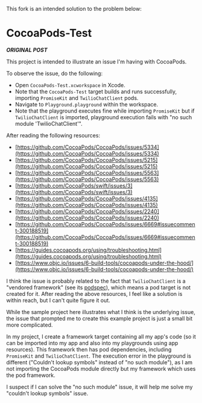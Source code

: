 This fork is an intended solution to the problem below:

# CocoaPods-Test
___ORIGINAL POST___

This project is intended to illustrate an issue I'm having with CocoaPods.

To observe the issue, do the following:

- Open `CocoaPods-Test.xcworkspace` in Xcode.
- Note that the `CocoaPods-Test` target builds and runs successfully, importing `PromiseKit` and `TwilioChatClient` pods.
- Navigate to `Playground.playground` within the workspace. 
- Note that the playground executes fine while importing `PromiseKit` but if `TwilioChatClient` is imported, playground execution fails with "no such module 'TwilioChatClient'".

After reading the following resources:

- [https://github.com/CocoaPods/CocoaPods/issues/5334](https://github.com/CocoaPods/CocoaPods/issues/5334)
- [https://github.com/CocoaPods/CocoaPods/issues/5215](https://github.com/CocoaPods/CocoaPods/issues/5215)
- [https://github.com/CocoaPods/CocoaPods/issues/5563](https://github.com/CocoaPods/CocoaPods/issues/5563)
- [https://github.com/CocoaPods/swift/issues/3](https://github.com/CocoaPods/swift/issues/3)
- [https://github.com/CocoaPods/CocoaPods/issues/4135](https://github.com/CocoaPods/CocoaPods/issues/4135)
- [https://github.com/CocoaPods/CocoaPods/issues/2240](https://github.com/CocoaPods/CocoaPods/issues/2240)
- [https://github.com/CocoaPods/CocoaPods/issues/6669#issuecomment-300188519](https://github.com/CocoaPods/CocoaPods/issues/6669#issuecomment-300188519)
- [https://guides.cocoapods.org/using/troubleshooting.html](https://guides.cocoapods.org/using/troubleshooting.html)
- [https://www.objc.io/issues/6-build-tools/cocoapods-under-the-hood/](https://www.objc.io/issues/6-build-tools/cocoapods-under-the-hood/)

I think the issue is probably related to the fact that `TwilioChatClient` is a "vendored framework" (see its [podspec](https://github.com/twilio/cocoapod-specs/blob/master/TwilioChatClient/1.0.0/TwilioChatClient.podspec)), which means a pod target is not created for it. After reading the above resources, I feel like a solution is within reach, but I can't quite figure it out.

While the sample project here illustrates what I think is the underlying issue, the issue that prompted me to create this example project is just a small bit more complicated. 

In my project, I create a framework target containing all my app's code (so it can be imported into my app and also into my playgrounds using app resources). This framework then has pod dependencies, including `PromiseKit` and `TwilioChatClient`. The execution error in the playground is different ("Couldn't lookup symbols" instead of "no such module"), as I am not importing the CocoaPods module directly but my framework which uses the pod framework.

I suspect if I can solve the "no such module" issue, it will help me solve my "couldn't lookup symbols" issue.
